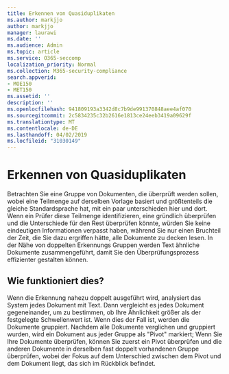 ```yaml
---
title: Erkennen von Quasiduplikaten
ms.author: markjjo
author: markjjo
manager: laurawi
ms.date: ''
ms.audience: Admin
ms.topic: article
ms.service: O365-seccomp
localization_priority: Normal
ms.collection: M365-security-compliance
search.appverid:
- MOE150
- MET150
ms.assetid: ''
description: ''
ms.openlocfilehash: 941809193a3342d8c7b9de991370848aee4af070
ms.sourcegitcommit: 2c5834235c32b2616e1813ce24eeb3419a09629f
ms.translationtype: MT
ms.contentlocale: de-DE
ms.lasthandoff: 04/02/2019
ms.locfileid: "31030149"
---
```

# <a name="near-duplicate-detection"></a>Erkennen von Quasiduplikaten

Betrachten Sie eine Gruppe von Dokumenten, die überprüft werden sollen, wobei eine Teilmenge auf derselben Vorlage basiert und größtenteils die gleiche Standardsprache hat, mit ein paar unterschieden hier und dort. Wenn ein Prüfer diese Teilmenge identifizieren, eine gründlich überprüfen und die Unterschiede für den Rest überprüfen könnte, würden Sie keine eindeutigen Informationen verpasst haben, während Sie nur einen Bruchteil der Zeit, die Sie dazu ergriffen hätte, alle Dokumente zu decken lesen. In der Nähe von doppelten Erkennungs Gruppen werden Text ähnliche Dokumente zusammengeführt, damit Sie den Überprüfungsprozess effizienter gestalten können.

## <a name="how-does-it-work"></a>Wie funktioniert dies?

Wenn die Erkennung nahezu doppelt ausgeführt wird, analysiert das System jedes Dokument mit Text. Dann vergleicht es jedes Dokument gegeneinander, um zu bestimmen, ob Ihre Ähnlichkeit größer als der festgelegte Schwellenwert ist. Wenn dies der Fall ist, werden die Dokumente gruppiert. Nachdem alle Dokumente verglichen und gruppiert wurden, wird ein Dokument aus jeder Gruppe als "Pivot" markiert; Wenn Sie Ihre Dokumente überprüfen, können Sie zuerst ein Pivot überprüfen und die anderen Dokumente in derselben fast doppelt vorhandenen Gruppe überprüfen, wobei der Fokus auf dem Unterschied zwischen dem Pivot und dem Dokument liegt, das sich im Rückblick befindet.